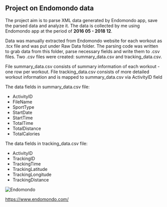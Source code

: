 
## Project on Endomondo data

The project aim is to parse XML data generated by Endomondo app, save the parsed data and analyze it.
The data is collected by me using Endomondo app at the period of **2016 05 - 2018 12**.

Data was manually extracted from Endomondo website for each workout as .tcx file and was put under Raw Data folder.
The parsing code was written to grab data from this folder, parse necessary fields and write them to .csv files.
Two .csv files were created: summary_data.csv and tracking_data.csv.

File summary_data.csv consists of summary information of each workout - one row per workout.
File tracking_data.csv consists of more detailed workout information and is mapped to summary_data.csv via ActivityID field

The data fields in summary_data.csv file:
- ActivityID
- FileName
- SportType
- StartDate
- StartTime
- TotalTime
- TotalDistance
- TotalCalories

The data fields in tracking_data.csv file:
- ActivityID
- TrackingID
- TrackingTime
- TrackingLatitude
- TrackingLongitude
- TrackingDistance

![Endomondo](https://www.endomondo.com/assets/view/layout/header/assets/logo.d0fd19c5bf9f7f9684bf0dc9a21f3141.svg)

https://www.endomondo.com/
